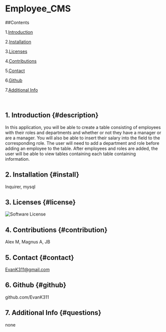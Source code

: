 # Employee_CMS
            
##Contents
            
1.[Introduction](#description)
               
2.[Installation](#install)
            
3.[Licenses](#license)
            
4.[Contributions](#contribution)
            
5.[Contact](#contact)
            
6.[Github](#github)
            
7.[Additional Info](#questions)
            
            
<br>
             
## 1. Introduction {#description}
In this application, you will be able to create a table consisting of employees with their roles and departments and whether or not they have a manager or are a manager. You will also be able to insert their salary into the field to the corresponding role. The user will need to add a department and role before adding an employee to the table. After employees and roles are added, the user will be able to view tables containing each table containing information. 

## 2. Installation {#install}
Inquirer, mysql

## 3. Licenses {#license}
![Software License](https://img.shields.io/static/v1?label=License&message=IBM&color=brightgreen)

## 4. Contributions {#contribution}
Alex M, Magnus A, JB

## 5. Contact {#contact}
EvanK311@gmail.com

## 6. Github {#github}
github.com/EvanK311

## 7. Additional Info {#questions}
none